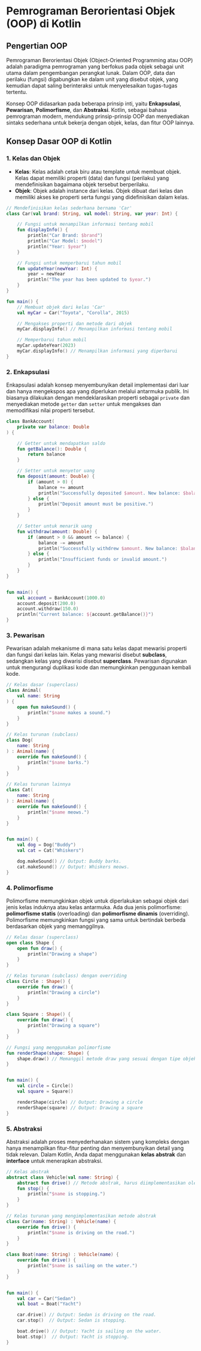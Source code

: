 # Pemrograman Berorientasi Objek (OOP) di Kotlin

## Pengertian OOP

Pemrograman Berorientasi Objek (Object-Oriented Programming atau OOP) adalah paradigma pemrograman yang berfokus pada objek sebagai unit utama dalam pengembangan perangkat lunak. Dalam OOP, data dan perilaku (fungsi) digabungkan ke dalam unit yang disebut objek, yang kemudian dapat saling berinteraksi untuk menyelesaikan tugas-tugas tertentu.

Konsep OOP didasarkan pada beberapa prinsip inti, yaitu **Enkapsulasi**, **Pewarisan**, **Polimorfisme**, dan **Abstraksi**. Kotlin, sebagai bahasa pemrograman modern, mendukung prinsip-prinsip OOP dan menyediakan sintaks sederhana untuk bekerja dengan objek, kelas, dan fitur OOP lainnya.

## Konsep Dasar OOP di Kotlin

### 1. Kelas dan Objek

- **Kelas**: Kelas adalah cetak biru atau template untuk membuat objek. Kelas dapat memiliki properti (data) dan fungsi (perilaku) yang mendefinisikan bagaimana objek tersebut berperilaku.
- **Objek**: Objek adalah instance dari kelas. Objek dibuat dari kelas dan memiliki akses ke properti serta fungsi yang didefinisikan dalam kelas.

```kotlin
// Mendefinisikan kelas sederhana bernama 'Car'
class Car(val brand: String, val model: String, var year: Int) {

    // Fungsi untuk menampilkan informasi tentang mobil
    fun displayInfo() {
        println("Car Brand: $brand")
        println("Car Model: $model")
        println("Year: $year")
    }

    // Fungsi untuk memperbarui tahun mobil
    fun updateYear(newYear: Int) {
        year = newYear
        println("The year has been updated to $year.")
    }
}

fun main() {
    // Membuat objek dari kelas 'Car'
    val myCar = Car("Toyota", "Corolla", 2015)

    // Mengakses properti dan metode dari objek
    myCar.displayInfo() // Menampilkan informasi tentang mobil

    // Memperbarui tahun mobil
    myCar.updateYear(2023)
    myCar.displayInfo() // Menampilkan informasi yang diperbarui
}
```

### 2. Enkapsulasi

Enkapsulasi adalah konsep menyembunyikan detail implementasi dari luar dan hanya mengekspos apa yang diperlukan melalui antarmuka publik. Ini biasanya dilakukan dengan mendeklarasikan properti sebagai `private` dan menyediakan metode `getter` dan `setter` untuk mengakses dan memodifikasi nilai properti tersebut.

```kotlin
class BankAccount(
    private var balance: Double
) {

    // Getter untuk mendapatkan saldo
    fun getBalance(): Double {
        return balance
    }

    // Setter untuk menyetor uang
    fun deposit(amount: Double) {
        if (amount > 0) {
            balance += amount
            println("Successfully deposited $amount. New balance: $balance")
        } else {
            println("Deposit amount must be positive.")
        }
    }

    // Setter untuk menarik uang
    fun withdraw(amount: Double) {
        if (amount > 0 && amount <= balance) {
            balance -= amount
            println("Successfully withdrew $amount. New balance: $balance")
        } else {
            println("Insufficient funds or invalid amount.")
        }
    }
}


fun main() {
    val account = BankAccount(1000.0)
    account.deposit(200.0)
    account.withdraw(150.0)
    println("Current balance: ${account.getBalance()}")
}
```

### 3. Pewarisan

Pewarisan adalah mekanisme di mana satu kelas dapat mewarisi properti dan fungsi dari kelas lain. Kelas yang mewarisi disebut **subclass**, sedangkan kelas yang diwarisi disebut **superclass**. Pewarisan digunakan untuk mengurangi duplikasi kode dan memungkinkan penggunaan kembali kode.

```kotlin
// Kelas dasar (superclass)
class Animal(
    val name: String
) {
    open fun makeSound() {
        println("$name makes a sound.")
    }
}

// Kelas turunan (subclass)
class Dog(
    name: String
) : Animal(name) {
    override fun makeSound() {
        println("$name barks.")
    }
}

// Kelas turunan lainnya
class Cat(
    name: String
) : Animal(name) {
    override fun makeSound() {
        println("$name meows.")
    }
}


fun main() {
    val dog = Dog("Buddy")
    val cat = Cat("Whiskers")

    dog.makeSound() // Output: Buddy barks.
    cat.makeSound() // Output: Whiskers meows.
}
```

### 4. Polimorfisme

Polimorfisme memungkinkan objek untuk diperlakukan sebagai objek dari jenis kelas induknya atau kelas antarmuka. Ada dua jenis polimorfisme: **polimorfisme statis** (overloading) dan **polimorfisme dinamis** (overriding). Polimorfisme memungkinkan fungsi yang sama untuk bertindak berbeda berdasarkan objek yang memanggilnya.

```kotlin
// Kelas dasar (superclass)
open class Shape {
    open fun draw() {
        println("Drawing a shape")
    }
}

// Kelas turunan (subclass) dengan overriding
class Circle : Shape() {
    override fun draw() {
        println("Drawing a circle")
    }
}

class Square : Shape() {
    override fun draw() {
        println("Drawing a square")
    }
}

// Fungsi yang menggunakan polimorfisme
fun renderShape(shape: Shape) {
    shape.draw() // Memanggil metode draw yang sesuai dengan tipe objek
}


fun main() {
    val circle = Circle()
    val square = Square()

    renderShape(circle) // Output: Drawing a circle
    renderShape(square) // Output: Drawing a square
}
```

### 5. Abstraksi

Abstraksi adalah proses menyederhanakan sistem yang kompleks dengan hanya menampilkan fitur-fitur penting dan menyembunyikan detail yang tidak relevan. Dalam Kotlin, Anda dapat menggunakan **kelas abstrak** dan **interface** untuk menerapkan abstraksi.

```kotlin
// Kelas abstrak
abstract class Vehicle(val name: String) {
    abstract fun drive() // Metode abstrak, harus diimplementasikan oleh subclass
    fun stop() {
        println("$name is stopping.")
    }
}

// Kelas turunan yang mengimplementasikan metode abstrak
class Car(name: String) : Vehicle(name) {
    override fun drive() {
        println("$name is driving on the road.")
    }
}

class Boat(name: String) : Vehicle(name) {
    override fun drive() {
        println("$name is sailing on the water.")
    }
}


fun main() {
    val car = Car("Sedan")
    val boat = Boat("Yacht")

    car.drive() // Output: Sedan is driving on the road.
    car.stop()  // Output: Sedan is stopping.

    boat.drive() // Output: Yacht is sailing on the water.
    boat.stop()  // Output: Yacht is stopping.
}
```
